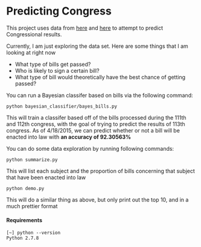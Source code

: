 # Predicting Congress

This project uses data from [here](https://www.govtrack.us/developers/data) and [here](https://github.com/unitedstates/congress) to attempt to predict Congressional results.

Currently, I am just exploring the data set. Here are some things that I am looking at right now
* What type of bills get passed?
* Who is likely to sign a certain bill?
* What type of bill would theoretically have the best chance of getting passed?

You can run a Bayesian classifer based on bills via the following command:
```shell
python bayesian_classifier/bayes_bills.py
```
This will train a classifer based off of the bills processed during the 111th and 112th congress, with the goal of trying to predict the results of 113th congress. As of 4/18/2015, we can predict whether or not a bill will be enacted into law with **an accuracy of 92.30563%**

You can do some data exploration by running following commands:

```shell
python summarize.py
```
This will list each subject and the proportion of bills concerning that subject that have been enacted into law

```shell
python demo.py
```
This will do a similar thing as above, but only print out the top 10, and in a much prettier format

#### Requirements

```shell
[~] python --version
Python 2.7.8
```